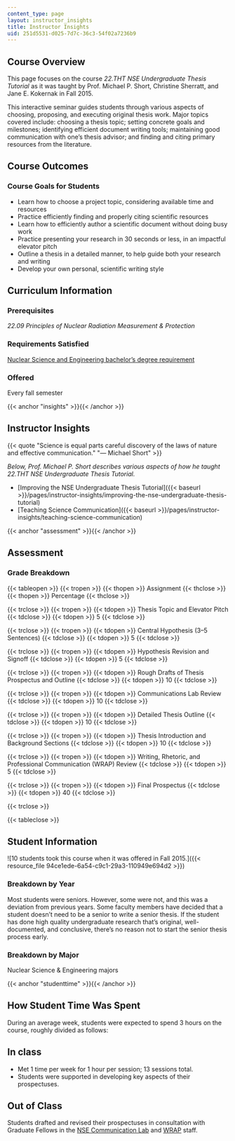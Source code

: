 ```yaml
---
content_type: page
layout: instructor_insights
title: Instructor Insights
uid: 251d5531-d025-7d7c-36c3-54f02a7236b9
---
```


Course Overview
---------------

This page focuses on the course _22.THT NSE Undergraduate Thesis Tutorial_ as it was taught by Prof. Michael P. Short, Christine Sherratt, and Jane E. Kokernak in Fall 2015.

This interactive seminar guides students through various aspects of choosing, proposing, and executing original thesis work. Major topics covered include: choosing a thesis topic; setting concrete goals and milestones; identifying efficient document writing tools; maintaining good communication with one’s thesis advisor; and finding and citing primary resources from the literature.

Course Outcomes
---------------

### Course Goals for Students

*   Learn how to choose a project topic, considering available time and resources
*   Practice efficiently finding and properly citing scientific resources
*   Learn how to efficiently author a scientific document without doing busy work
*   Practice presenting your research in 30 seconds or less, in an impactful elevator pitch
*   Outline a thesis in a detailed manner, to help guide both your research and writing
*   Develop your own personal, scientific writing style

Curriculum Information
----------------------

### Prerequisites

_22.09 Principles of Nuclear Radiation Measurement & Protection_

### Requirements Satisfied

[Nuclear Science and Engineering bachelor’s degree requirement](http://web.mit.edu/nse/education/undergrad/curriculum.html)

### Offered

Every fall semester

{{< anchor "insights" >}}{{< /anchor >}}

Instructor Insights
-------------------

{{< quote "Science is equal parts careful discovery of the laws of nature and effective communication." "— Michael Short" >}}

_Below, Prof. Michael P. Short describes various aspects of how he taught 22.THT NSE Undergraduate Thesis Tutorial._

*   [Improving the NSE Undergraduate Thesis Tutorial]({{< baseurl >}}/pages/instructor-insights/improving-the-nse-undergraduate-thesis-tutorial)
*   [Teaching Science Communication]({{< baseurl >}}/pages/instructor-insights/teaching-science-communication)

{{< anchor "assessment" >}}{{< /anchor >}}

Assessment
----------

### Grade Breakdown

{{< tableopen >}}
{{< tropen >}}
{{< thopen >}}
Assignment
{{< thclose >}}
{{< thopen >}}
Percentage
{{< thclose >}}

{{< trclose >}}
{{< tropen >}}
{{< tdopen >}}
Thesis Topic and Elevator Pitch
{{< tdclose >}}
{{< tdopen >}}
5
{{< tdclose >}}

{{< trclose >}}
{{< tropen >}}
{{< tdopen >}}
Central Hypothesis (3–5 Sentences)
{{< tdclose >}}
{{< tdopen >}}
5
{{< tdclose >}}

{{< trclose >}}
{{< tropen >}}
{{< tdopen >}}
Hypothesis Revision and Signoff
{{< tdclose >}}
{{< tdopen >}}
5
{{< tdclose >}}

{{< trclose >}}
{{< tropen >}}
{{< tdopen >}}
Rough Drafts of Thesis Prospectus and Outline
{{< tdclose >}}
{{< tdopen >}}
10
{{< tdclose >}}

{{< trclose >}}
{{< tropen >}}
{{< tdopen >}}
Communications Lab Review
{{< tdclose >}}
{{< tdopen >}}
10
{{< tdclose >}}

{{< trclose >}}
{{< tropen >}}
{{< tdopen >}}
Detailed Thesis Outline
{{< tdclose >}}
{{< tdopen >}}
10
{{< tdclose >}}

{{< trclose >}}
{{< tropen >}}
{{< tdopen >}}
Thesis Introduction and Background Sections
{{< tdclose >}}
{{< tdopen >}}
10
{{< tdclose >}}

{{< trclose >}}
{{< tropen >}}
{{< tdopen >}}
Writing, Rhetoric, and Professional Communication (WRAP) Review
{{< tdclose >}}
{{< tdopen >}}
5
{{< tdclose >}}

{{< trclose >}}
{{< tropen >}}
{{< tdopen >}}
Final Prospectus
{{< tdclose >}}
{{< tdopen >}}
40
{{< tdclose >}}

{{< trclose >}}

{{< tableclose >}}

Student Information
-------------------

![10 students took this course when it was offered in Fall 2015.]({{< resource_file 94ce1ede-6a54-c9c1-29a3-110949e694d2 >}})

### Breakdown by Year

Most students were seniors. However, some were not, and this was a deviation from previous years. Some faculty members have decided that a student doesn’t need to be a senior to write a senior thesis. If the student has done high quality undergraduate research that’s original, well-documented, and conclusive, there’s no reason not to start the senior thesis process early.

### Breakdown by Major

Nuclear Science & Engineering majors

{{< anchor "studenttime" >}}{{< /anchor >}}

How Student Time Was Spent
--------------------------

During an average week, students were expected to spend 3 hours on the course, roughly divided as follows:

In class
--------

*   Met 1 time per week for 1 hour per session; 13 sessions total.
*   Students were supported in developing key aspects of their prospectuses.

Out of Class
------------

Students drafted and revised their prospectuses in consultation with Graduate Fellows in the [NSE Communication Lab](http://web.mit.edu/nse/education/commlab/) and [WRAP](http://cmsw.mit.edu/education/writing-rhetoric-professional-communication/) staff.